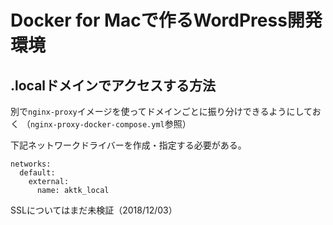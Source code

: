 # Docker for Macで作るWordPress開発環境

## .localドメインでアクセスする方法

別で`nginx-proxy`イメージを使ってドメインごとに振り分けできるようにしておく
（`nginx-proxy-docker-compose.yml`参照）

下記ネットワークドライバーを作成・指定する必要がある。

```
networks:
  default:
    external:
      name: aktk_local
```

SSLについてはまだ未検証（2018/12/03）